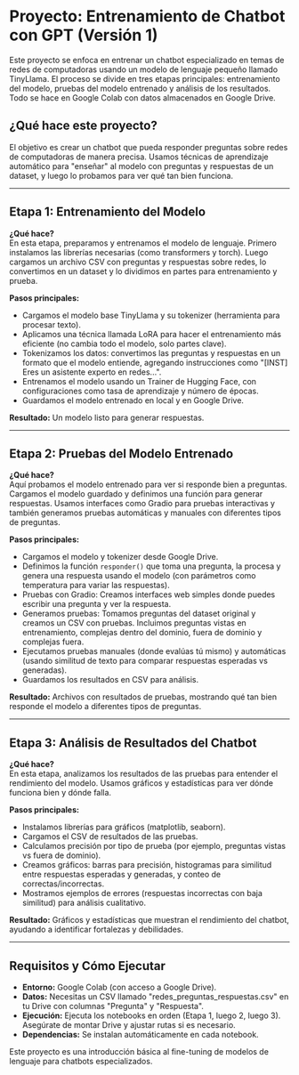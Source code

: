 # Proyecto: Entrenamiento de Chatbot con GPT (Versión 1)

Este proyecto se enfoca en entrenar un chatbot especializado en temas de redes de computadoras usando un modelo de lenguaje pequeño llamado TinyLlama. El proceso se divide en tres etapas principales: entrenamiento del modelo, pruebas del modelo entrenado y análisis de los resultados. Todo se hace en Google Colab con datos almacenados en Google Drive.

## ¿Qué hace este proyecto?
El objetivo es crear un chatbot que pueda responder preguntas sobre redes de computadoras de manera precisa. Usamos técnicas de aprendizaje automático para "enseñar" al modelo con preguntas y respuestas de un dataset, y luego lo probamos para ver qué tan bien funciona.

---

## Etapa 1: Entrenamiento del Modelo
**¿Qué hace?**  
En esta etapa, preparamos y entrenamos el modelo de lenguaje. Primero instalamos las librerías necesarias (como transformers y torch). Luego cargamos un archivo CSV con preguntas y respuestas sobre redes, lo convertimos en un dataset y lo dividimos en partes para entrenamiento y prueba.

**Pasos principales:**
- Cargamos el modelo base TinyLlama y su tokenizer (herramienta para procesar texto).
- Aplicamos una técnica llamada LoRA para hacer el entrenamiento más eficiente (no cambia todo el modelo, solo partes clave).
- Tokenizamos los datos: convertimos las preguntas y respuestas en un formato que el modelo entiende, agregando instrucciones como "[INST] Eres un asistente experto en redes...".
- Entrenamos el modelo usando un Trainer de Hugging Face, con configuraciones como tasa de aprendizaje y número de épocas.
- Guardamos el modelo entrenado en local y en Google Drive.

**Resultado:** Un modelo listo para generar respuestas.

---

## Etapa 2: Pruebas del Modelo Entrenado
**¿Qué hace?**  
Aquí probamos el modelo entrenado para ver si responde bien a preguntas. Cargamos el modelo guardado y definimos una función para generar respuestas. Usamos interfaces como Gradio para pruebas interactivas y también generamos pruebas automáticas y manuales con diferentes tipos de preguntas.

**Pasos principales:**
- Cargamos el modelo y tokenizer desde Google Drive.
- Definimos la función `responder()` que toma una pregunta, la procesa y genera una respuesta usando el modelo (con parámetros como temperatura para variar las respuestas).
- Pruebas con Gradio: Creamos interfaces web simples donde puedes escribir una pregunta y ver la respuesta.
- Generamos pruebas: Tomamos preguntas del dataset original y creamos un CSV con pruebas. Incluimos preguntas vistas en entrenamiento, complejas dentro del dominio, fuera de dominio y complejas fuera.
- Ejecutamos pruebas manuales (donde evalúas tú mismo) y automáticas (usando similitud de texto para comparar respuestas esperadas vs generadas).
- Guardamos los resultados en CSV para análisis.

**Resultado:** Archivos con resultados de pruebas, mostrando qué tan bien responde el modelo a diferentes tipos de preguntas.

---

## Etapa 3: Análisis de Resultados del Chatbot
**¿Qué hace?**  
En esta etapa, analizamos los resultados de las pruebas para entender el rendimiento del modelo. Usamos gráficos y estadísticas para ver dónde funciona bien y dónde falla.

**Pasos principales:**
- Instalamos librerías para gráficos (matplotlib, seaborn).
- Cargamos el CSV de resultados de las pruebas.
- Calculamos precisión por tipo de prueba (por ejemplo, preguntas vistas vs fuera de dominio).
- Creamos gráficos: barras para precisión, histogramas para similitud entre respuestas esperadas y generadas, y conteo de correctas/incorrectas.
- Mostramos ejemplos de errores (respuestas incorrectas con baja similitud) para análisis cualitativo.

**Resultado:** Gráficos y estadísticas que muestran el rendimiento del chatbot, ayudando a identificar fortalezas y debilidades.

---

## Requisitos y Cómo Ejecutar
- **Entorno:** Google Colab (con acceso a Google Drive).
- **Datos:** Necesitas un CSV llamado "redes_preguntas_respuestas.csv" en tu Drive con columnas "Pregunta" y "Respuesta".
- **Ejecución:** Ejecuta los notebooks en orden (Etapa 1, luego 2, luego 3). Asegúrate de montar Drive y ajustar rutas si es necesario.
- **Dependencias:** Se instalan automáticamente en cada notebook.

Este proyecto es una introducción básica al fine-tuning de modelos de lenguaje para chatbots especializados.